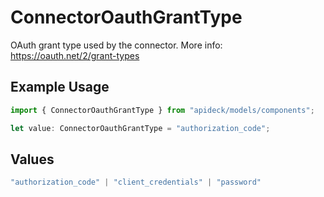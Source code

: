 # ConnectorOauthGrantType

OAuth grant type used by the connector. More info: https://oauth.net/2/grant-types

## Example Usage

```typescript
import { ConnectorOauthGrantType } from "apideck/models/components";

let value: ConnectorOauthGrantType = "authorization_code";
```

## Values

```typescript
"authorization_code" | "client_credentials" | "password"
```